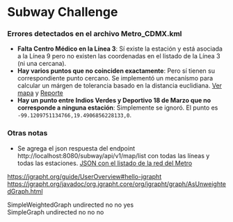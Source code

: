 # Subway Challenge

### Errores detectados en el archivo Metro_CDMX.kml
- **Falta Centro Médico en la Línea 3**: Sí existe la estación y está asociada a la Línea 9 pero no existen las coordenadas en el listado de la Línea 3 (ni una cercana).
- **Hay varios puntos que no coinciden exactamente**: Pero sí tienen su correspondiente punto cercano. Se implementó un mecanísmo para calcular un márgen de tolerancia basado en la distancia euclidiana. [Ver mapa](https://www.google.com/maps/d/u/0/edit?mid=1lZmHGontCqxqGFpb6p1KxlZKCUCFXCGO&usp=sharing) y [Reporte](ImpreciseStations-Report.html)
- **Hay un punto entre Indios Verdes y Deportivo 18 de Marzo que no corresponde a ninguna estación**: Simplemente se ignoró. El punto es `-99.1209751134766,19.4906856228133,0`.

### Otras notas
- Se agrega el json respuesta del endpoint http://localhost:8080/subway/api/v1/map/list con todas las líneas y todas las estaciones. [JSON con el listado de la red del Metro](metro_map.json)

https://jgrapht.org/guide/UserOverview#hello-jgrapht
https://jgrapht.org/javadoc/org.jgrapht.core/org/jgrapht/graph/AsUnweightedGraph.html

SimpleWeightedGraph	undirected	no	no	yes  
SimpleGraph	undirected	no	no	no
